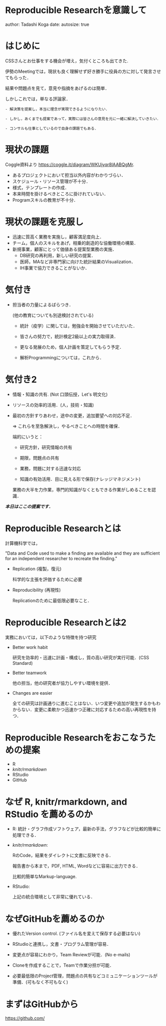 Reproducible Researchを意識して
========================================================
author: Tadashi Koga
date: 
autosize: true

はじめに
========================================================



CSSさんとお仕事をする機会が増え，気付くところも出てきた.

伊勢のMeetingでは，現状も良く理解せず好き勝手に役員の方に対して発言させてもらった．

結果や問題点を見て，意見や指摘をあげるのは簡単．


しかしこれでは，単なる評論家．

    - 解決策を提案し，本当に理念が実現できるようになりたい．

    - しかし，あくまでも提案であって，実際には皆さんの意見を元に一緒に解決していきたい．

    - コンサルも仕事としているので自身の課題でもある．


現状の課題
========================================================

Coggle資料より <https://coggle.it/diagram/WKUjyqr8lAABQgMr>.

- あるプロジェクトにおいて担当以外内容がわかりづらい．
- スケジュール・リソース管理が不十分．
- 様式，テンプレートの作成．
- 本来時間を掛けるべきところに掛けれていない．
- Programスキルの教育が不十分．

現状の課題を克服し
========================================================

- 迅速に質高く業務を実施し，顧客満足度向上．
- チーム，個人のスキルをあげ，相乗的創造的な協働環境の構築．
- 新規事業，顧客にとって価値ある提案型業務の実施．
    - DB研究の再利用，新しい研究の提案．
    - 医師，MAなど非専門家に向けた統計結果のVisualization．
    - IH事業で協力できることがないか．

気付き
========================================================

- 担当者の力量によるばらつき．

    (他の教育についても別途検討されている)

    - 統計（疫学）に関しては，勉強会を開始させていただいた．

    - 皆さんの努力で，統計検定2級以上の実力取得済．

    - 更なる発展のため，個人計画を策定してもらう予定．

    - 解析Programmingについては，これから．


気付き2
========================================================
- 情報・知識の共有. (Not 口頭伝授，Let's 明文化)
- リソースの効率的活用．(人，技術・知識)
- 最初の方針すりあわせ，途中の変更，追加要望への対応不足．

    => これらを至急解決し，やるべきことへの時間を確保．
    
    端的にいうと：

    - 研究方針，研究情報の共有

    - 期限，問題点の共有

    - 業務，問題に対する迅速な対応

    - 知識の有効活用．目に見える形で保存(ナレッジマネジメント)

    業務の大半を力作業，専門的知識がなくともできる作業がしめることを認識．


***本日はここの提案です．***


Reproducible Researchとは
========================================================

計算機科学では，

"Data and Code used to make a finding are available and they are sufficient for an independent researcher to recreate the finding."

- Replication (複製，復元)

    科学的な主張を評価するために必要

- Reproducibility (再現性)

    Replicationのために最低限必要なこと．


Reproducible Researchとは2
========================================================

実務においては，以下のような特徴を持つ研究

- Better work habit

    研究を効率的・迅速に計画・構成し，質の高い研究が実行可能．(CSS Standard)

- Better teamwork

    他の担当，他の研究者が協力しやすい環境を提供．

- Changes are easier

    全ての研究は計画通りに進むことはない．いつ変更や追加が発生するかもわからない．変更に柔軟かつ迅速かつ正確に対応するための高い再現性を持つ．



Reproducible Researchをおこなうための提案
========================================================

- R
- *knitr/rmarkdown*
- RStudio
- GitHub


なぜ R, knitr/rmarkdown, and RStudio を薦めるのか
========================================================

- R: 統計・グラフ作成ソフトウェア，最新の手法，グラフなどが比較的簡単に処理できる．

- *knitr/rmarkdown*:

    RのCode，結果をダイレクトに文書に反映できる．

    報告書から本まで，PDF, HTML, Wordなどに容易に出力できる．

    比較的簡単なMarkup-language.

- RStudio:

    上記の統合環境として非常に優れている．




なぜGitHubを薦めるのか
========================================================

- 優れたVersion control. (ファイル名を変えて保存する必要はない)

- RStudioと連携し，文書・プログラム管理が容易．

- 変更点が容易にわかり，Team Reviewが可能．(No e-mails)

- Cloneを作成することで，Teamで作業分担が可能．

- 必要最低限のProject管理，問題点の共有などコミュニケーションツールが準備．(可もなく不可もなく)


まずはGitHubから
========================================================

https://github.com/



